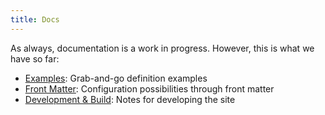 ```yaml
---
title: Docs
---
```


As always, documentation is a work in progress. However, this is what we have so far:

- [Examples](/documentation/examples/): Grab-and-go definition examples
- [Front Matter](/documentation/front-matter/): Configuration possibilities through front matter
- [Development & Build](/documentation/development/): Notes for developing the site
